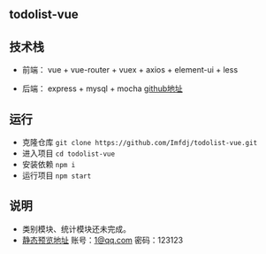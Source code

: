 

## todolist-vue

## 技术栈

- 前端： vue + vue-router + vuex + axios + element-ui + less  

- 后端： express + mysql + mocha  [github地址](https://github.com/Imfdj/todolist-express)


## 运行

- 克隆仓库 ``` git clone https://github.com/Imfdj/todolist-vue.git ```
- 进入项目 ``` cd todolist-vue ```
- 安装依赖 ``` npm i ```
- 运行项目 ``` npm start ```

## 说明

- 类别模块、统计模块还未完成。
- [静态预览地址](https://imfdj.github.io/todolist-vue/#/login)  账号：1@qq.com 密码：123123











